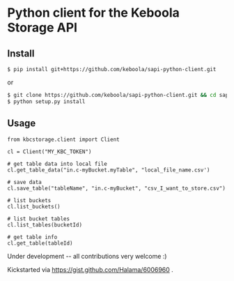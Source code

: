 # Python client for the Keboola Storage API

## Install

`$ pip install git+https://github.com/keboola/sapi-python-client.git`

or 

```bash
$ git clone https://github.com/keboola/sapi-python-client.git && cd sapi-python-client
$ python setup.py install
```

## Usage 
```
from kbcstorage.client import Client

cl = Client("MY_KBC_TOKEN")

# get table data into local file
cl.get_table_data("in.c-myBucket.myTable", "local_file_name.csv')

# save data
cl.save_table("tableName", "in.c-myBucket", "csv_I_want_to_store.csv")

# list buckets
cl.list_buckets()

# list bucket tables
cl.list_tables(bucketId)

# get table info
cl.get_table(tableId)

```

Under development -- all contributions very welcome :)

Kickstarted via https://gist.github.com/Halama/6006960 
.
